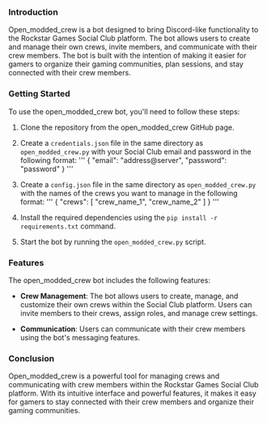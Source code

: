 ### Introduction

Open_modded_crew is a bot designed to bring Discord-like functionality to the Rockstar Games Social Club platform. The bot allows users to create and manage their own crews, invite members, and communicate with their crew members. The bot is built with the intention of making it easier for gamers to organize their gaming communities, plan sessions, and stay connected with their crew members.

### Getting Started

To use the open_modded_crew bot, you'll need to follow these steps:

1. Clone the repository from the open_modded_crew GitHub page.

2. Create a `credentials.json` file in the same directory as `open_modded_crew.py` with your Social Club email and password in the following format:
'''
{
    "email": "address@server",
    "password": "password"
}
'''
3. Create a `config.json` file in the same directory as `open_modded_crew.py` with the names of the crews you want to manage in the following format:
'''
{
    "crews": [
        "crew_name_1",
        "crew_name_2"
    ]
}
'''
4. Install the required dependencies using the `pip install -r requirements.txt` command.

5. Start the bot by running the `open_modded_crew.py` script.

### Features

The open_modded_crew bot includes the following features:

- **Crew Management**: The bot allows users to create, manage, and customize their own crews within the Social Club platform. Users can invite members to their crews, assign roles, and manage crew settings.

- **Communication**: Users can communicate with their crew members using the bot's messaging features.

### Conclusion

Open_modded_crew is a powerful tool for managing crews and communicating with crew members within the Rockstar Games Social Club platform. With its intuitive interface and powerful features, it makes it easy for gamers to stay connected with their crew members and organize their gaming communities.